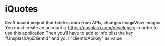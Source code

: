 # iQuotes
Swift based project that fetches data from APIs, changes imageView images
You must create an account at https://unsplash.com/developers in order to use this application
Then you'll have to add to Info.plist the key "UnsplashApiClientId" and your "clientIdApiKey" as value
